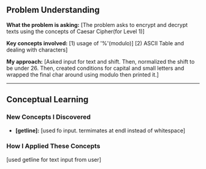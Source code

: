 ## Problem Understanding
**What the problem is asking:** [The problem asks to encrypt and decrypt texts using the concepts of Caesar Cipher(for Level 1)]

**Key concepts involved:** [1) usage of '%'(modulo)]
[2) ASCII Table and dealing with characters]

**My approach:** [Asked input for text and shift. Then, normalized the shift to be under 26. Then, created conditions for capital and small letters and wrapped the final char around using modulo then printed it.]

---

##  Conceptual Learning

### **New Concepts I Discovered**
- **[getline]:** [used fo input. termimates at endl instead of whitespace]

### **How I Applied These Concepts**
[used getline for text input from user]
